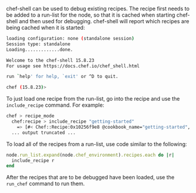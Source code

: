 chef-shell can be used to debug existing recipes. The recipe first needs
to be added to a run-list for the node, so that it is cached when
starting chef-shell and then used for debugging. chef-shell will report
which recipes are being cached when it is started:

``` bash
loading configuration: none (standalone session)
Session type: standalone
Loading.............done.

Welcome to the chef-shell 15.8.23
For usage see https://docs.chef.io/chef_shell.html

run `help' for help, `exit' or ^D to quit.

chef (15.8.23)>
```

To just load one recipe from the run-list, go into the recipe and use
the `include_recipe` command. For example:

``` bash
chef > recipe_mode
  chef:recipe > include_recipe "getting-started"
    => [#< Chef::Recipe:0x10256f9e8 @cookbook_name="getting-started",
  ... output truncated ...
```

To load all of the recipes from a run-list, use code similar to the
following:

``` ruby
node.run_list.expand(node.chef_environment).recipes.each do |r|
  include_recipe r
end
```

After the recipes that are to be debugged have been loaded, use the
`run_chef` command to run them.